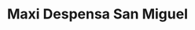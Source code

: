 ---
title: "Maxi Despensa San Miguel"
url: /san-miguel/maxi-despensa-san-miguel/
shop: supermercado
---